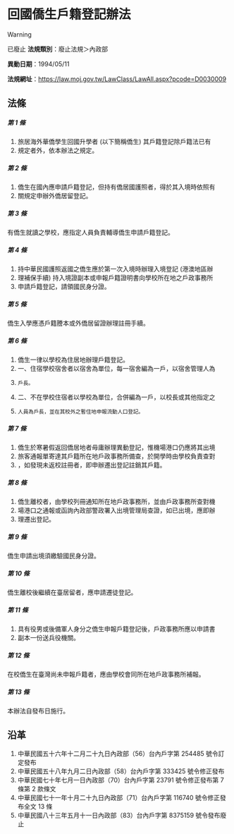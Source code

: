 # 回國僑生戶籍登記辦法


> [!WARNING]
> 已廢止
**法規類別**：廢止法規＞內政部

**異動日期**：1994/05/11  

**法規網址**：https://law.moj.gov.tw/LawClass/LawAll.aspx?pcode=D0030009



## 法條
##### 第 1 條
1. 旅居海外華僑學生回國升學者 (以下簡稱僑生) 其戶籍登記除戶籍法已有
1. 規定者外，依本辦法之規定。

##### 第 2 條
1. 僑生在國內應申請戶籍登記，但持有僑居國護照者，得於其入境時依照有
1. 關規定申辦外僑居留登記。

##### 第 3 條
有僑生就讀之學校，應指定人員負責輔導僑生申請戶籍登記。

##### 第 4 條
1. 持中華民國護照返國之僑生應於第一次入境時辦理入境登記 (港澳地區辦
1. 理補保手續) 持入境證副本或申報戶籍證明書向學校所在地之戶政事務所
1. 申請戶籍登記，請領國民身分證。

##### 第 5 條
僑生入學應憑戶籍謄本或外僑居留證辦理註冊手續。

##### 第 6 條
1. 僑生一律以學校為住居地辦理戶籍登記。
1. 一、住宿學校宿舍者以宿舍為單位，每一宿舍編為一戶，以宿舍管理人為
1.     戶長。
1. 二、不在學校住宿者以學校為單位，合併編為一戶，以校長或其他指定之
1.     人員為戶長，並在其校外之暫住地申報流動人口登記。

##### 第 7 條
1. 僑生於寒暑假返回僑居地者毋庸辦理異動登記，惟機場港口仍應將其出境
1. 旅客通報單寄達其戶籍所在地戶政事務所備查，於開學時由學校負責查對
1. ，如發現未返校註冊者，即申辦遷出登記註銷其戶籍。

##### 第 8 條
1. 僑生離校者，由學校列冊通知所在地戶政事務所，並由戶政事務所查對機
1. 場港口之通報或函詢內政部警政署入出境管理局查證，如已出境，應即辦
1. 理遷出登記。

##### 第 9 條
僑生申請出境須繳驗國民身分證。

##### 第 10 條
僑生離校後繼續在臺居留者，應申請遷徒登記。

##### 第 11 條
1. 具有役男或後備軍人身分之僑生申報戶籍登記後，戶政事務所應以申請書
1. 副本一份送兵役機關。

##### 第 12 條
在校僑生在臺灣尚未申報戶籍者，應由學校會同所在地戶政事務所補報。

##### 第 13 條
本辦法自發布日施行。

## 沿革
1. 中華民國五十六年十二月二十九日內政部（56）台內戶字第 254485 號令訂定發布
1. 中華民國五十八年九月二日內政部（58）台內戶字第 333425 號令修正發布
1. 中華民國七十年七月一日內政部（70）台內戶字第 23791  號令修正發布第 7  條第 2  款條文
1. 中華民國七十一年十月二十九日內政部（71）台內戶字第 116740 號令修正發布全文 13 條
1. 中華民國八十三年五月十一日內政部（83）台內戶字第 8375159  號令發布廢止

